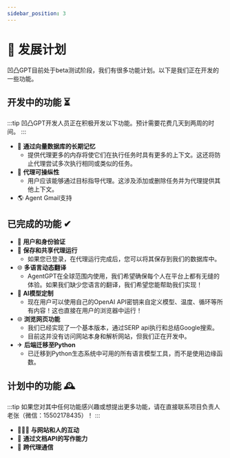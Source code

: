```yaml
---
sidebar_position: 3
---
```

# 🚀 发展计划

凹凸GPT目前处于beta测试阶段，我们有很多功能计划。以下是我们正在开发的一些功能。

## 开发中的功能 ⏳

:::tip
凹凸GPT开发人员正在积极开发以下功能。预计需要花费几天到两周的时间。
:::

- 🧠 **通过向量数据库的长期记忆**
  - 提供代理更多的内存将使它们在执行任务时具有更多的上下文。这还将防止代理尝试多次执行相同或类似的任务。
- 🤖 **代理可操纵性**
  - 用户应该能够通过目标指导代理。这涉及添加或删除任务并为代理提供其他上下文。
- 🌎 Agent Gmail支持

## 已完成的功能 ✔

- 🔐 **用户和身份验证**
- 💾 **保存和共享代理运行**
  - 如果您已登录，在代理运行完成后，您可以将其保存到我们的数据库中。
- 🌐 **多语言动态翻译**
  - AgentGPT在全球范围内使用，我们希望确保每个人在平台上都有无缝的体验。如果我们缺少您语言的翻译，我们希望您能帮助我们实现！
- 🤖 **AI模型定制**
  - 现在用户可以使用自己的OpenAI API密钥来自定义模型、温度、循环等所有内容！这也直接在用户的浏览器中运行！
- 🌐 **浏览网页功能**
  - 我们已经实现了一个基本版本，通过SERP api执行和总结Google搜索。
  - 目前这并没有访问网站本身和解析网站，但我们正在开发中。
- ✈ **后端迁移至Python**
  - 已迁移到Python生态系统中可用的所有语言模型工具，而不是使用边缘函数。


## 计划中的功能 🕰️

:::tip
如果您对其中任何功能感兴趣或想提出更多功能，请在直接联系项目负责人老张（微信：15502178435）！
:::

- 👨‍👩‍👦 **与网站和人的互动**
- 📄 **通过文档API的写作能力**
- 🤖 **跨代理通信**

